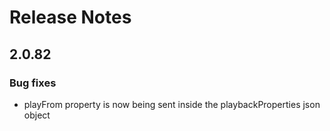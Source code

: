 # Release Notes

## 2.0.82

### Bug fixes
- playFrom property is now being sent inside the playbackProperties json object
